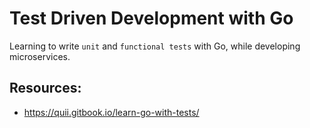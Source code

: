 # Test Driven Development with Go

Learning to write `unit` and `functional tests` with Go, while developing microservices.

## Resources:

- https://quii.gitbook.io/learn-go-with-tests/
